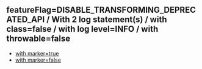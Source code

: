 ## featureFlag=DISABLE_TRANSFORMING_DEPRECATED_API / With 2 log statement(s) / with class=false / with log level=INFO / with throwable=false

* [with marker=true](marker-true/index.md)
* [with marker=false](marker-false/index.md)


